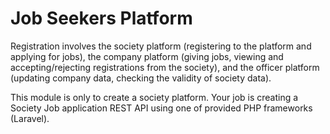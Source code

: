 # Job Seekers Platform

Registration involves the society platform (registering to the platform and applying for jobs), the company platform (giving jobs, viewing and accepting/rejecting registrations from the society), and the officer platform (updating company data, checking the validity of society data).

This module is only to create a society platform. Your job is creating a Society Job application REST API using one of provided PHP frameworks (Laravel).

